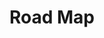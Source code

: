 # Road Map

<iframe
  :src="$withBase('/string.html')"
  width="100%"
  height="800"
  frameborder="0"
  scrolling="No"
  leftmargin="0"
  topmargin="0"
/>

# 字符串处理

字符串处理题目特点

- 题目难度一般不会很高，主要考察细节
- 注意是否越界

## 常用代码模板

### 查找下一个不相等的字符

找到第一个 s[j] != s[i] 或者 j==n

双指针的思想

```cpp
while (j < s.size() && s[j]==s[i]) j++;
```

### KMP 算法

```cpp
输入样例：
3
aba
5
ababa
输出样例：
0 2
```

代码实现

```cpp
const int N = 10010, M = 100010;
int n, m;
int ne[N];
char s[M], p[N]; // s: 模式串；t: 模板串

int main() {
    cin >> n >> p + 1 >> m >> s + 1;
    for (int i = 2, j = 0; i <= n; i ++ ){
        while (j && p[i] != p[j + 1]) j = ne[j];
        if (p[i] == p[j + 1]) j ++ ;
        ne[i] = j;
    }

    for (int i = 1, j = 0; i <= m; i ++ ) {
        while (j && s[i] != p[j + 1]) j = ne[j];
        if (s[i] == p[j + 1]) j ++ ;
        if (j == n){
            printf("%d ", i - n);
            j = ne[j];
        }
    }
}
```

## 题目

- [LeetCode 38. Count and Say (easy)](https://github.com/muyids/leetcode/blob/master/algorithms/1-100/38.count-and-say.md)

- [LeetCode 49. Group Anagrams (medium)](https://github.com/muyids/leetcode/blob/master/algorithms/1-100/49.group-anagrams.md)

- [LeetCode 151. Reverse Words in a String (medium)](https://github.com/muyids/leetcode/blob/master/algorithms/101-200/151.reverse-words-in-a-string.md)

